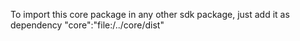 <p>
To import this core package in any other sdk package, just add it as dependency 
"core":"file:/../core/dist"
</p>